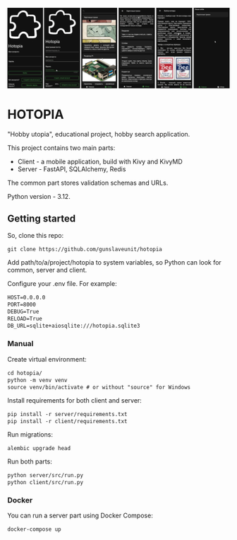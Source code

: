 ![Client interface](client/collage.png)

# HOTOPIA
"Hobby utopia", educational project, hobby search application.

This project contains two main parts:
- Client - a mobile application, build with Kivy and KivyMD
- Server - FastAPI, SQLAlchemy, Redis

The common part stores validation schemas and URLs.

Python version - 3.12.

## Getting started
So, clone this repo:
```
git clone https://github.com/gunslaveunit/hotopia
```
Add path/to/a/project/hotopia to system variables, so Python can look for common, server and client.

Configure your .env file. For example:
```
HOST=0.0.0.0
PORT=8000
DEBUG=True
RELOAD=True
DB_URL=sqlite+aiosqlite:///hotopia.sqlite3
```

### Manual
Create virtual environment:
```
cd hotopia/
python -m venv venv
source venv/bin/activate # or without "source" for Windows
```

Install requirements for both client and server:
```
pip install -r server/requirements.txt
pip install -r client/requirements.txt
```

Run migrations:
```
alembic upgrade head
```

Run both parts:
```
python server/src/run.py
python client/src/run.py
```

### Docker
You can run a server part using Docker Compose:
```
docker-compose up
```
